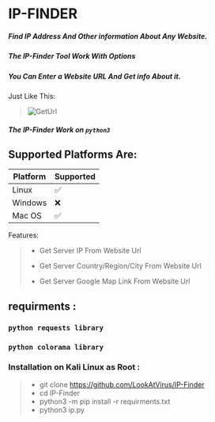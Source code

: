 # IP-FINDER
##### Find IP Address And Other information About Any Website.
##### The IP-Finder Tool Work With Options
##### You Can Enter a Website URL And Get info About it.
Just Like This:
> ![GetUrl](https://user-images.githubusercontent.com/80429782/193302039-866cd8ec-204b-4303-9388-fdd468d6825a.png)
##### The IP-Finder Work on `python3`
## Supported Platforms Are:
|   Platform    |   Supported   |
| ------------- | ------------- |
| Linux         |:white_check_mark:|
| Windows       |:x:            |
| Mac OS        |:white_check_mark:|

Features:
> - Get Server IP From Website Url
> 
> - Get Server Country/Region/City From Website Url
>
> - Get Server Google Map Link From Website Url

## requirments :
### `python requests library`
### `python colorama library`

### Installation on Kali Linux as Root :
> - git clone https://github.com/LookAtVirus/IP-Finder
> - cd IP-Finder
> - python3 -m pip install -r requirments.txt
> - python3 ip.py

